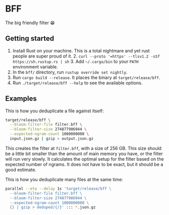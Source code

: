BFF
===

The big friendly filter 😁

Getting started
---------------

1. Install Rust on your machine. This is a total nightmare and yet rust people are super proud of it.
   2. `curl --proto '=https' --tlsv1.2 -sSf https://sh.rustup.rs | sh`
   3. Add `~/.cargo/bin` to your `PATH` environment variable.
4. In the `bff/` directory, run `rustup override set nightly`.
2. Run `cargo build --release`. It places the binary at `target/release/bff`.
3. Run `./target/release/bff --help` to see the available options.

Examples
--------

This is how you deduplicate a file against itself:
```bash
target/release/bff \
  --bloom-filter-file filter.bff \
  --bloom-filter-size 274877906944 \
  --expected-ngram-count 1000000000 \
  input.json.gz | gzip > output.json.gz
```

This creates the filter at `filter.bff`, with a size of 256 GB.
This size should be a little bit smaller than the amount of main memory you have, or the filter will run very slowly.
It calculates the optimal setup for the filter based on the expected number of ngrams.
It does not have to be exact, but it should be a good estimate.

This is how you deduplicate many files at the same time:
```bash
parallel --eta --delay 1s 'target/release/bff \
  --bloom-filter-file filter.bff \
  --bloom-filter-size 274877906944 \
  --expected-ngram-count 1000000000 \
  {} | gzip > deduped/{/}' ::: *.json.gz
```